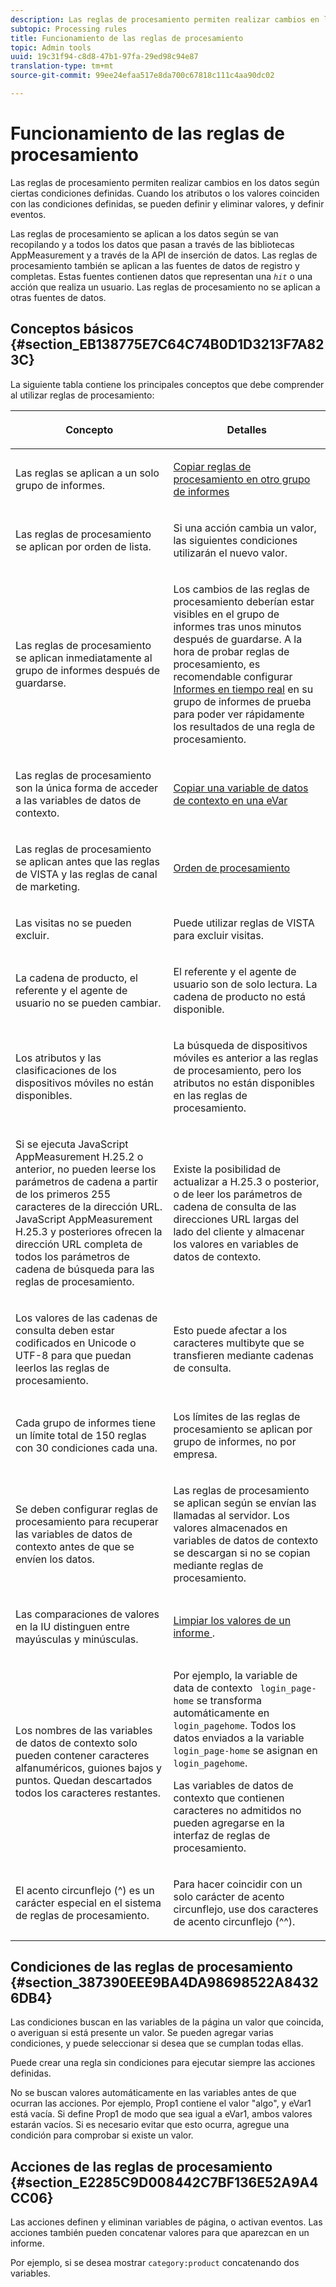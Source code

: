 ```yaml
---
description: Las reglas de procesamiento permiten realizar cambios en los datos según ciertas condiciones definidas. Cuando los atributos o los valores coinciden con las condiciones definidas, se pueden definir y eliminar valores, y definir eventos.
subtopic: Processing rules
title: Funcionamiento de las reglas de procesamiento
topic: Admin tools
uuid: 19c31f94-c8d8-47b1-97fa-29ed98c94e87
translation-type: tm+mt
source-git-commit: 99ee24efaa517e8da700c67818c111c4aa90dc02

---
```



# Funcionamiento de las reglas de procesamiento

Las reglas de procesamiento permiten realizar cambios en los datos según ciertas condiciones definidas. Cuando los atributos o los valores coinciden con las condiciones definidas, se pueden definir y eliminar valores, y definir eventos.

Las reglas de procesamiento se aplican a los datos según se van recopilando y a todos los datos que pasan a través de las bibliotecas AppMeasurement y a través de la API de inserción de datos. Las reglas de procesamiento también se aplican a las fuentes de datos de registro y completas. Estas fuentes contienen datos que representan una *`hit`* o una acción que realiza un usuario. Las reglas de procesamiento no se aplican a otras fuentes de datos.

## Conceptos básicos {#section_EB138775E7C64C74B0D1D3213F7A823C}

La siguiente tabla contiene los principales conceptos que debe comprender al utilizar reglas de procesamiento:

<table id="table_287C606AE26E47AA8F737411990ACEB2"> 
 <thead> 
  <tr> 
   <th colname="col1" class="entry"> <p>Concepto </p> </th> 
   <th colname="col2" class="entry"> <p>Detalles </p> </th> 
  </tr> 
 </thead>
 <tbody> 
  <tr> 
   <td colname="col1"> <p>Las reglas se aplican a un solo grupo de informes. </p> </td> 
   <td colname="col2"> <p> <a href="/help/admin/admin/c-processing-rules/c-processing-rules-configuration/t-processing-rules-copy-to-rs.md"> Copiar reglas de procesamiento en otro grupo de informes </a> </p> </td> 
  </tr> 
  <tr> 
   <td colname="col1"> <p>Las reglas de procesamiento se aplican por orden de lista. </p> </td> 
   <td colname="col2"> <p>Si una acción cambia un valor, las siguientes condiciones utilizarán el nuevo valor. </p> </td> 
  </tr> 
  <tr> 
   <td colname="col1"> <p>Las reglas de procesamiento se aplican inmediatamente al grupo de informes después de guardarse. </p> </td> 
   <td colname="col2"> <p>Los cambios de las reglas de procesamiento deberían estar visibles en el grupo de informes tras unos minutos después de guardarse. A la hora de probar reglas de procesamiento, es recomendable configurar <a href="/help/admin/admin/realtime/t-realtime-admin.md"> Informes en tiempo real</a> en su grupo de informes de prueba para poder ver rápidamente los resultados de una regla de procesamiento. </p> </td> 
  </tr> 
  <tr> 
   <td colname="col1"> <p>Las reglas de procesamiento son la única forma de acceder a las variables de datos de contexto. </p> </td> 
   <td colname="col2"> <p> <a href="/help/admin/admin/c-processing-rules/processing-rules-examples/processing-rules-copy-context-data.md"> Copiar una variable de datos de contexto en una eVar </a> </p> </td> 
  </tr> 
  <tr> 
   <td colname="col1"> <p>Las reglas de procesamiento se aplican antes que las reglas de VISTA y las reglas de canal de marketing. </p> </td> 
   <td colname="col2"> <p> <a href="/help/admin/admin/c-processing-rules/c-processing-rules-configuration/processing-rule-order.md"> Orden de procesamiento </a> </p> </td> 
  </tr> 
  <tr> 
   <td colname="col1"> <p>Las visitas no se pueden excluir. </p> </td> 
   <td colname="col2"> <p>Puede utilizar reglas de VISTA para excluir visitas. </p> </td> 
  </tr> 
  <tr> 
   <td colname="col1"> <p>La cadena de producto, el referente y el agente de usuario no se pueden cambiar. </p> </td> 
   <td colname="col2"> <p>El referente y el agente de usuario son de solo lectura. La cadena de producto no está disponible. </p> </td> 
  </tr> 
  <tr> 
   <td colname="col1"> <p>Los atributos y las clasificaciones de los dispositivos móviles no están disponibles. </p> </td> 
   <td colname="col2"> <p>La búsqueda de dispositivos móviles es anterior a las reglas de procesamiento, pero los atributos no están disponibles en las reglas de procesamiento. </p> </td> 
  </tr> 
  <tr> 
   <td colname="col1"> <p>Si se ejecuta JavaScript AppMeasurement H.25.2 o anterior, no pueden leerse los parámetros de cadena a partir de los primeros 255 caracteres de la dirección URL. JavaScript AppMeasurement H.25.3 y posteriores ofrecen la dirección URL completa de todos los parámetros de cadena de búsqueda para las reglas de procesamiento. </p> </td> 
   <td colname="col2"> <p>Existe la posibilidad de actualizar a H.25.3 o posterior, o de leer los parámetros de cadena de consulta de las direcciones URL largas del lado del cliente y almacenar los valores en variables de datos de contexto. </p> </td> 
  </tr> 
  <tr> 
   <td colname="col1"> <p>Los valores de las cadenas de consulta deben estar codificados en Unicode o UTF-8 para que puedan leerlos las reglas de procesamiento. </p> </td> 
   <td colname="col2"> <p>Esto puede afectar a los caracteres multibyte que se transfieren mediante cadenas de consulta. </p> </td> 
  </tr> 
  <tr> 
   <td colname="col1"> <p>Cada grupo de informes tiene un límite total de 150 reglas con 30 condiciones cada una. </p> </td> 
   <td colname="col2"> <p>Los límites de las reglas de procesamiento se aplican por grupo de informes, no por empresa. </p> </td> 
  </tr> 
  <tr> 
   <td colname="col1"> <p>Se deben configurar reglas de procesamiento para recuperar las variables de datos de contexto antes de que se envíen los datos. </p> </td> 
   <td colname="col2"> <p>Las reglas de procesamiento se aplican según se envían las llamadas al servidor. Los valores almacenados en variables de datos de contexto se descargan si no se copian mediante reglas de procesamiento. </p> </td> 
  </tr> 
  <tr> 
   <td colname="col1"> <p>Las comparaciones de valores en la IU distinguen entre mayúsculas y minúsculas. </p> </td> 
   <td colname="col2"> <p> <a href="/help/admin/admin/c-processing-rules/processing-rules-examples/clean-up-values-in-a-report.md"> Limpiar los valores de un informe </a>. </p> </td> 
  </tr> 
  <tr> 
   <td colname="col1"> <p>Los nombres de las variables de datos de contexto solo pueden contener caracteres alfanuméricos, guiones bajos y puntos. Quedan descartados todos los caracteres restantes. </p> </td> 
   <td colname="col2"> <p>Por ejemplo, la variable de data de contexto <code> login_page-home</code> se transforma automáticamente en <code> login_pagehome</code>. Todos los datos enviados a la variable <code> login_page-home</code> se asignan en <code> login_pagehome</code>. </p> <p>Las variables de datos de contexto que contienen caracteres no admitidos no pueden agregarse en la interfaz de reglas de procesamiento. </p> </td> 
  </tr> 
  <tr> 
   <td colname="col1"> <p>El acento circunflejo (^) es un carácter especial en el sistema de reglas de procesamiento. </p> </td> 
   <td colname="col2"> <p>Para hacer coincidir con un solo carácter de acento circunflejo, use dos caracteres de acento circunflejo (^^). </p> </td> 
  </tr> 
 </tbody> 
</table>

## Condiciones de las reglas de procesamiento {#section_387390EEE9BA4DA98698522A84326DB4}

Las condiciones buscan en las variables de la página un valor que coincida, o averiguan si está presente un valor. Se pueden agregar varias condiciones, y puede seleccionar si desea que se cumplan todas ellas.

Puede crear una regla sin condiciones para ejecutar siempre las acciones definidas.

No se buscan valores automáticamente en las variables antes de que ocurran las acciones. Por ejemplo, Prop1 contiene el valor &quot;algo&quot;, y eVar1 está vacía. Si define Prop1 de modo que sea igual a eVar1, ambos valores estarán vacíos. Si es necesario evitar que esto ocurra, agregue una condición para comprobar si existe un valor.

## Acciones de las reglas de procesamiento {#section_E2285C9D008442C7BF136E52A9A4CC06}

Las acciones definen y eliminan variables de página, o activan eventos. Las acciones también pueden concatenar valores para que aparezcan en un informe.

Por ejemplo, si se desea mostrar `category:product` concatenando dos variables.
